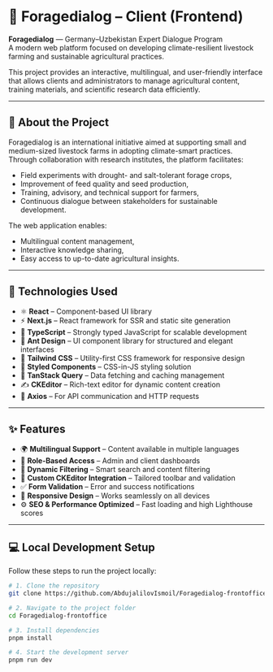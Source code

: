 # 🌾 Foragedialog – Client (Frontend)

**Foragedialog** — Germany–Uzbekistan Expert Dialogue Program  
A modern web platform focused on developing climate-resilient livestock farming and sustainable agricultural practices.

This project provides an interactive, multilingual, and user-friendly interface that allows clients and administrators to manage agricultural content, training materials, and scientific research data efficiently.

---

## 📖 About the Project

Foragedialog is an international initiative aimed at supporting small and medium-sized livestock farms in adopting climate-smart practices.  
Through collaboration with research institutes, the platform facilitates:
- Field experiments with drought- and salt-tolerant forage crops,  
- Improvement of feed quality and seed production,  
- Training, advisory, and technical support for farmers,  
- Continuous dialogue between stakeholders for sustainable development.

The web application enables:
- Multilingual content management,  
- Interactive knowledge sharing,  
- Easy access to up-to-date agricultural insights.

---

## 🚀 Technologies Used

- ⚛️ **React** – Component-based UI library  
- ⚡ **Next.js** – React framework for SSR and static site generation  
- 📝 **TypeScript** – Strongly typed JavaScript for scalable development  
- 🧩 **Ant Design** – UI component library for structured and elegant interfaces  
- 🎨 **Tailwind CSS** – Utility-first CSS framework for responsive design  
- 🧵 **Styled Components** – CSS-in-JS styling solution  
- 🔁 **TanStack Query** – Data fetching and caching management  
- ✍️ **CKEditor** – Rich-text editor for dynamic content creation  
- 🔗 **Axios** – For API communication and HTTP requests

---

## ✨ Features

- 🌍 **Multilingual Support** – Content available in multiple languages  
- 🔐 **Role-Based Access** – Admin and client dashboards  
- 🔎 **Dynamic Filtering** – Smart search and content filtering  
- 🧠 **Custom CKEditor Integration** – Tailored toolbar and validation  
- ✅ **Form Validation** – Error and success notifications  
- 📱 **Responsive Design** – Works seamlessly on all devices  
- ⚙️ **SEO & Performance Optimized** – Fast loading and high Lighthouse scores  

---

## 💻 Local Development Setup

Follow these steps to run the project locally:

```bash
# 1. Clone the repository
git clone https://github.com/AbdujalilovIsmoil/Foragedialog-frontoffice.git

# 2. Navigate to the project folder
cd Foragedialog-frontoffice

# 3. Install dependencies
pnpm install

# 4. Start the development server
pnpm run dev
